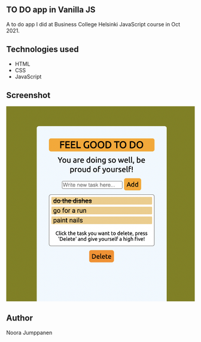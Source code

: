 ## TO DO app in Vanilla JS

A to do app I did at Business College Helsinki JavaScript course in Oct 2021.

## Technologies used

- HTML
- CSS
- JavaScript

## Screenshot

![Screenshot](/todoapp_screenshot.png?raw=true 'Screenshot')

## Author

Noora Jumppanen

